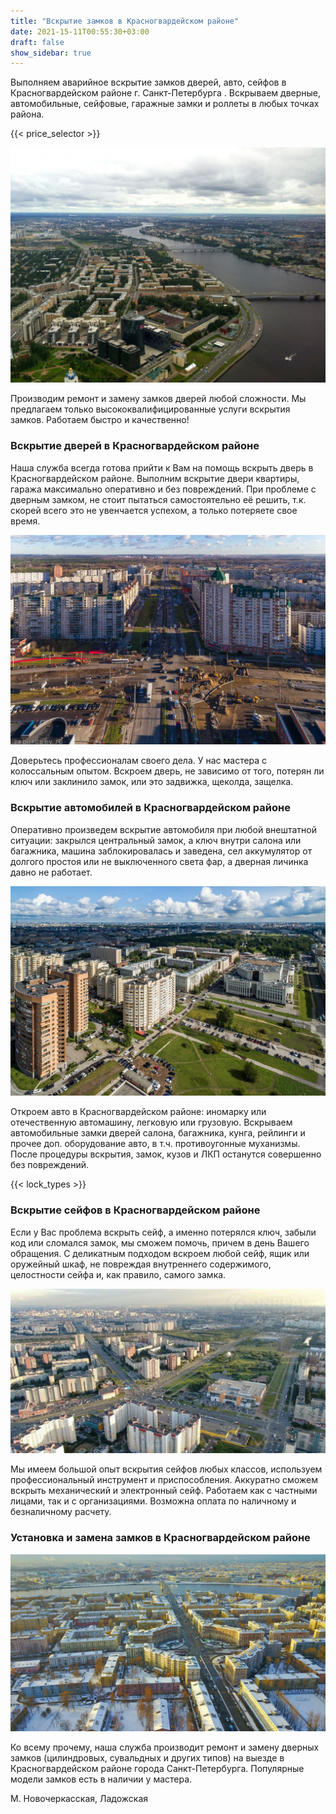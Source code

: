 ```yaml
---
title: "Вскрытие замков в Красногвардейском районе"
date: 2021-15-11T00:55:30+03:00
draft: false
show_sidebar: true
---
```


Выполняем аварийное вскрытие замков дверей, авто, сейфов в Красногвардейском районе г. Санкт-Петербурга . Вскрываем
дверные, автомобильные, сейфовые, гаражные замки и роллеты в любых точках района. 

{{< price_selector >}}

![Вскрытие замков в Красногвардейском районе](1.jpg)

Производим ремонт и замену замков
дверей любой сложности. Мы предлагаем только высококвалифицированные услуги вскрытия замков. Работаем быстро и
качественно!

### Вскрытие дверей в Красногвардейском районе

Наша служба всегда готова прийти к Вам на помощь вскрыть дверь в Красногвардейском районе. Выполним вскрытие двери
квартиры, гаража максимально оперативно и без повреждений. При проблеме с дверным замком, не стоит пытаться
самостоятельно её решить, т.к. скорей всего это не увенчается успехом, а только потеряете свое время. 

![Вскрытие замков в Красногвардейском районе](2.jpg)

Доверьтесь
профессионалам своего дела. У нас мастера с колоссальным опытом. Вскроем дверь, не зависимо от того, потерян ли ключ или
заклинило замок, или это задвижка, щеколда, защелка.

### Вскрытие автомобилей в Красногвардейском районе

Оперативно произведем вскрытие автомобиля при любой внештатной ситуации: закрылся центральный замок, а ключ внутри
салона или багажника, машина заблокировалась и заведена, сел аккумулятор от долгого простоя или не выключенного света
фар, а дверная личинка давно не работает. 

![Вскрытие замков в Красногвардейском районе](3.jpg)

Откроем авто в Красногвардейском районе: иномарку или отечественную
автомашину, легковую или грузовую. Вскрываем автомобильные замки дверей салона, багажника, кунга, рейлинги и прочее доп.
оборудование авто, в т.ч. противоугонные муханизмы. После процедуры вскрытия, замок, кузов и ЛКП останутся совершенно
без повреждений.

{{< lock_types >}}

### Вскрытие сейфов в Красногвардейском районе

Если у Вас проблема вскрыть сейф, а именно потерялся ключ, забыли код или сломался замок, мы сможем помочь, причем в
день Вашего обращения. С деликатным подходом вскроем любой сейф, ящик или оружейный шкаф, не повреждая внутреннего
содержимого, целостности сейфа и, как правило, самого замка. 

![Вскрытие замков в Красногвардейском районе](4.jpg)

Мы имеем большой опыт вскрытия сейфов любых классов,
используем профессиональный инструмент и приспособления. Аккуратно сможем вскрыть механический и электронный сейф.
Работаем как с частными лицами, так и с организациями. Возможна оплата по наличному и безналичному расчету.

### Установка и замена замков в Красногвардейском районе

![Вскрытие замков в Красногвардейском районе](5.jpg)

Ко всему прочему, наша служба производит ремонт и замену дверных замков (цилиндровых, сувальдных и других типов) на
выезде в Красногвардейском районе города Санкт-Петербурга. Популярные модели замков есть в наличии у мастера.

М. Новочеркасская, Ладожская